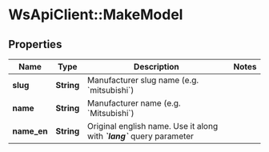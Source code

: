 # WsApiClient::MakeModel

## Properties
Name | Type | Description | Notes
------------ | ------------- | ------------- | -------------
**slug** | **String** | Manufacturer slug name (e.g. &#x60;mitsubishi&#x60;) | 
**name** | **String** | Manufacturer name (e.g. &#x60;Mitsubishi&#x60;) | 
**name_en** | **String** |  Original english name. Use it along with _**&#x60;lang&#x60;**_ query parameter   | 


